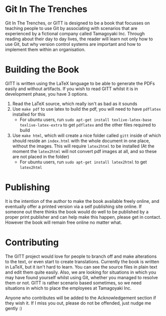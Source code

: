 # Git In The Trenches

Git In The Trenches, or GITT is designed to be a book that focusses on teaching people to use Git by associating with scenarios that are experienced by a fictional company called Tamagoyaki Inc.  Through reading about their day to day lives, the reader will learn not only how to use Git, but why version control systems are important and how to implement them within an organisation.

# Building the Book

GITT is written using the LaTeX language to be able to generate the PDFs easily and without artifacts.  If you wish to read GITT whilst it is in development phase, you have 3 options.

1. Read the LaTeX source, which really isn't as bad as it sounds
2. Use `make pdf` to use latex to build the pdf, you will need to have `pdflatex` installed for this 
      * For ubuntu users, run `sudo apt-get install texlive-latex-base texlive-latex-extra` to get `pdflatex` and the other files required to build
3. Use `make html`, which will create a nice folder called `gitt` inside of which should reside an `index.html` with the whole document in one place, without the images.  This will require `latex2html` to be installed (At the moment the `latex2html` will not convert pdf images at all, and so these are not placed in the folder)
      * For ubuntu users, run `sudo apt-get install latex2html` to get `latex2html`

# Publishing

It is the intention of the author to make the book available freely online, and eventually offer a printed version via a self publishing site online.  If someone out there thinks the book would do well to be published by a proper print publisher and can help make this happen, please get in contact.  However the book will remain free online no matter what.

# Contributing

The GITT project would love for people to branch off and make alterations to the text, or even start to create translations.  Currently the book is written in LaTeX, but it isn't hard to learn.  You can see the source files in plain text and edit them quite easily.  Also, we are looking for situations in which you may have found yourself whilst using Git, whether you managed to resolve them or not.  GITT is rather scenario based sometimes, so we need situations in which to place the employees at Tamagoyaki Inc.

Anyone who contributes will be added to the Acknowledgement section if they wish it.  If I miss you out, please do not be offended, just nudge me gently :)
